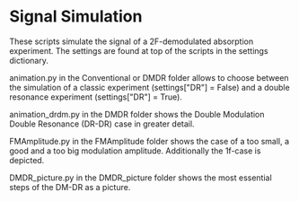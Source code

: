 # Signal Simulation

These scripts simulate the signal of a 2F-demodulated absorption experiment.
The settings are found at top of the scripts in the settings dictionary.

animation.py in the Conventional or DMDR folder allows to choose between the simulation of a classic experiment (settings["DR"] = False) and a double resonance experiment (settings["DR"] = True).

animation_drdm.py in the DMDR folder shows the Double Modulation Double Resonance (DR-DR) case in greater detail.

FMAmplitude.py in the FMAmplitude folder shows the case of a too small, a good and a too big modulation amplitude. Additionally the 1f-case is depicted.

DMDR_picture.py in the DMDR_picture folder shows the most essential steps of the DM-DR as a picture.